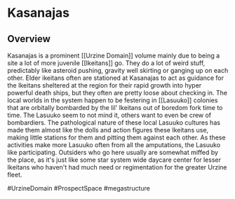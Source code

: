 # Kasanajas

## Overview

Kasanajas is a prominent [[Urzine Domain]] volume mainly due to being a site a lot of more juvenile [[Ikeitans]] go.  They do a lot of weird stuff, predictably like asteroid pushing, gravity well skirting or ganging up on each other.  Elder ikeitans often are stationed at Kasanajas to act as guidance for the Ikeitans sheltered at the region for their rapid growth into hyper powerful death ships, but they often are pretty loose about checking in.  The local worlds in the system happen to be festering in [[Lasuuko]] colonies that are orbitally bombarded by the lil' Ikeitans out of boredom fork time to time.  The Lasuuko seem to not mind it, others want to even be crew of bombardiers.  The pathological nature of these local Lasuuko cultures has made them almost like the dolls and action figures these Ikeitans use, making little stations for them and pitting them against each other.  As these activities make more Lasuuko often from all the amputations, the Lasuuko like participating. Outsiders who go here usually are somewhat miffed by the place, as it's just like some star system wide daycare center for lesser Ikeitans who haven't had much need or regimentation for the greater Urzine fleet.  

#UrzineDomain 
#ProspectSpace 
#megastructure 